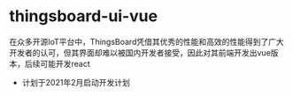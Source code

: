 # thingsboard-ui-vue
在众多开源IoT平台中，ThingsBoard凭借其优秀的性能和高效的性能得到了广大开发者的认可，但其界面却难以被国内开发者接受，因此对其前端开发出vue版本，后续可能开发react
- 计划于2021年2月启动开发计划
